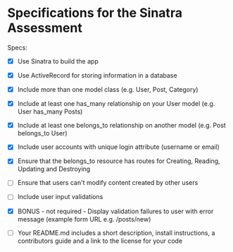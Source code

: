 # Specifications for the Sinatra Assessment

Specs:
- [x] Use Sinatra to build the app

- [x] Use ActiveRecord for storing information in a database

- [x] Include more than one model class (e.g. User, Post, Category)

- [x] Include at least one has_many relationship on your User model (e.g. User has_many Posts)

- [x] Include at least one belongs_to relationship on another model (e.g. Post belongs_to User)

- [x] Include user accounts with unique login attribute (username or email)

- [x] Ensure that the belongs_to resource has routes for Creating, Reading, Updating and Destroying

- [ ] Ensure that users can't modify content created by other users

- [ ] Include user input validations

- [x] BONUS - not required - Display validation failures to user with error message (example form URL e.g. /posts/new)

- [ ] Your README.md includes a short description, install instructions, a contributors guide and a link to the license for your code